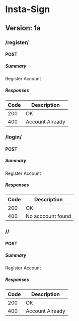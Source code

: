 # Insta-Sign
## Version: 1a

### /register/

#### POST
##### Summary

Register Account

##### Responses

| Code | Description |
| ---- | ----------- |
| 200 | OK |
| 400 | Account Already |

### /login/

#### POST
##### Summary

Register Account

##### Responses

| Code | Description |
| ---- | ----------- |
| 200 | OK |
| 400 | No acccount found |

### //

#### POST
##### Summary

Register Account

##### Responses

| Code | Description |
| ---- | ----------- |
| 200 | OK |
| 400 | Account Already |

